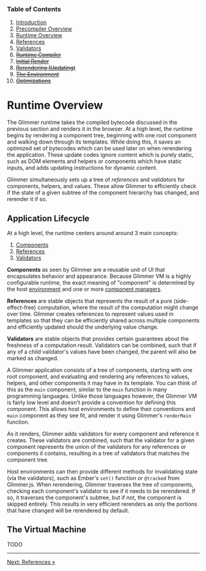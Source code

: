 ### Table of Contents

1. [Introduction](./01-introduction.md)
2. [Precompiler Overview](./02-precompiler-overview.md)
3. [Runtime Overview](./03-runtime-overview.md)
4. [References](./04-references.md)
5. [Validators](./05-validators.md)
6. [~~Runtime Compiler~~](./06-runtime-compiler.md)
7. [~~Initial Render~~](./07-initial-render.md)
8. [~~Rerendering (Updating)~~](./08-rerendering-updating.md)
9. [~~The Environment~~](./09-the-environment.md)
10. [~~Optimizations~~](./10-optimizations.md)

# Runtime Overview

The Glimmer runtime takes the compiled bytecode discussed in the previous section and renders it in the browser. At a high level, the runtime begins by rendering a component tree, beginning with one root component and walking down through its templates. While doing this, it saves an optimized set of bytecodes which can be used later on when rerendering the application. These update codes ignore content which is purely static, such as DOM elements and helpers or components which have static inputs, and adds updating instructions for dynamic content.

Glimmer simultaneously sets up a tree of _references_ and _validators_ for components, helpers, and values. These allow Glimmer to efficiently check if the state of a given subtree of the component hierarchy has changed, and rerender it if so.

## Application Lifecycle

At a high level, the runtime centers around around 3 main concepts:

1. [Components](#component-glossary)
2. [References](#reference-guide)
3. [Validators](#validator-guide)

**Components** as seen by Glimmer are a reusable unit of UI that encapsulates behavior and appearance. Because Glimmer VM is a highly configurable runtime, the exact meaning of "component" is determined by the host [environment](#environment) and one or more [component managers](#component-manager).

**References** are stable objects that represents the result of a pure (side-effect-free) computation, where the result of the computation might change over time. Glimmer creates references to represent values used in templates so that they can be efficiently shared across multiple components and efficiently updated should the underlying value change.

**Validators** are stable objects that provides certain guarantees about the freshness of a computation result. Validators can be combined, such that if any of a child validator's values have been changed, the parent will also be marked as changed.

A Glimmer application consists of a tree of components, starting with one root component, and evaluating and rendering any references to values, helpers, and other components it may have in its template. You can think of this as the `main` component, similar to the `main` function in many programming languages. Unlike those languages however, the Glimmer VM is fairly low level and doesn't provide a convention for defining this component. This allows host environments to define their conventions and `main` component as they see fit, and render it using Glimmer's `renderMain` function.

As it renders, Glimmer adds validators for every component and reference it creates. These validators are combined, such that the validator for a given  component represents the union of the validators for any references or components it contains, resulting in a tree of validators that matches the component tree.

Host environments can then provide different methods for invalidating state (via the validators), such as Ember's `set()` function or `@tracked` from Glimmer.js. When rerendering, Glimmer traverses the tree of components, checking each component's validator to see if it needs to be rerendered. If so, it traverses the component's subtree, but if not, the component is skipped entirely. This results in very efficient rerenders as only the portions that have changed will be rerendered by default.

[component-glossary]: ./11-glossary.md#component
[reference-guide]: ./04-references.md
[validator-guide]: ./05-validators.md

## The Virtual Machine

TODO

* * *

[Next: References »](./04-references.md)
